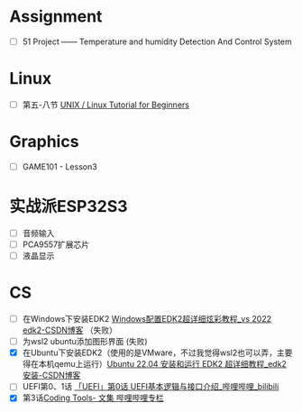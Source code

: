 # Assignment
- [ ] 51 Project —— Temperature and humidity Detection And Control System
# Linux
- [ ] 第五-八节 [UNIX / Linux Tutorial for Beginners](https://info-ee.surrey.ac.uk/Teaching/Unix/)
# Graphics
- [ ] GAME101 - Lesson3
# 实战派ESP32S3

- [ ] 音频输入
- [ ] PCA9557扩展芯片
- [ ] 液晶显示
# CS
- [ ] 在Windows下安装EDK2 [Windows配置EDK2超详细炫彩教程_vs 2022 edk2-CSDN博客](https://blog.csdn.net/weixin_42263762/article/details/146963227) （失败）
- [ ] 为wsl2 ubuntu添加图形界面 (失败)
- [x] 在Ubuntu下安装EDK2（使用的是VMware，不过我觉得wsl2也可以弄，主要得在本机qemu上运行）[Ubuntu 22.04 安装和运行 EDK2 超详细教程_edk2安装-CSDN博客](https://blog.csdn.net/weixin_42263762/article/details/146957655)
- [ ] UEFI第0、1话 [「UEFI」第0话 UEFI基本逻辑与接口介绍_哔哩哔哩_bilibili](https://www.bilibili.com/video/BV1gL4y1W7Qi/)
- [x] 第3话[Coding Tools- 文集 哔哩哔哩专栏](https://www.bilibili.com/read/readlist/rl437726)
